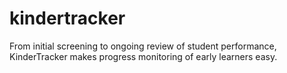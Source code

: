 # kindertracker
From initial screening to ongoing review of student performance, KinderTracker makes progress monitoring of early learners easy.
